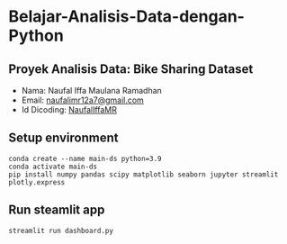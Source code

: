 # Belajar-Analisis-Data-dengan-Python

## Proyek Analisis Data: Bike Sharing Dataset
- Nama: Naufal Iffa Maulana Ramadhan
- Email: naufalimr12a7@gmail.com
- Id Dicoding: <a href="https://www.dicoding.com/users/mr_iffa/academies">NaufalIffaMR</a>


## Setup environment
```
conda create --name main-ds python=3.9
conda activate main-ds
pip install numpy pandas scipy matplotlib seaborn jupyter streamlit plotly.express
```

## Run steamlit app
```
streamlit run dashboard.py
```
